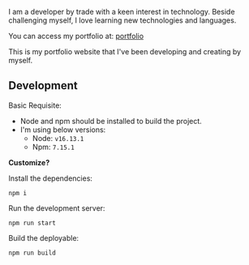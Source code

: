 I am a developer by trade with a keen interest in technology. Beside challenging myself, I love learning new
technologies and languages.

You can access my portfolio at: [portfolio](https://rameskum.com)

This is my portfolio website that I've been developing and creating by myself.

## Development

Basic Requisite:

- Node and npm should be installed to build the project.
- I'm using below versions:
  - Node: `v16.13.1`
  - Npm: `7.15.1`

**Customize?**

Install the dependencies:

`npm i`

Run the development server:

`npm run start`

Build the deployable:

`npm run build`
